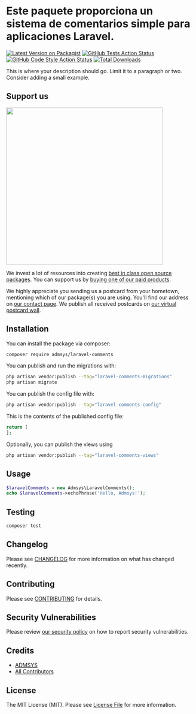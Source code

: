 # Este paquete proporciona un sistema de comentarios simple para aplicaciones Laravel.

[![Latest Version on Packagist](https://img.shields.io/packagist/v/admsys/laravel-comments.svg?style=flat-square)](https://packagist.org/packages/admsys/laravel-comments)
[![GitHub Tests Action Status](https://img.shields.io/github/actions/workflow/status/admsys/laravel-comments/run-tests.yml?branch=main&label=tests&style=flat-square)](https://github.com/admsys/laravel-comments/actions?query=workflow%3Arun-tests+branch%3Amain)
[![GitHub Code Style Action Status](https://img.shields.io/github/actions/workflow/status/admsys/laravel-comments/fix-php-code-style-issues.yml?branch=main&label=code%20style&style=flat-square)](https://github.com/admsys/laravel-comments/actions?query=workflow%3A"Fix+PHP+code+style+issues"+branch%3Amain)
[![Total Downloads](https://img.shields.io/packagist/dt/admsys/laravel-comments.svg?style=flat-square)](https://packagist.org/packages/admsys/laravel-comments)

This is where your description should go. Limit it to a paragraph or two. Consider adding a small example.

## Support us

[<img src="https://github-ads.s3.eu-central-1.amazonaws.com/laravel-comments.jpg?t=1" width="419px" />](https://spatie.be/github-ad-click/laravel-comments)

We invest a lot of resources into creating [best in class open source packages](https://spatie.be/open-source). You can support us by [buying one of our paid products](https://spatie.be/open-source/support-us).

We highly appreciate you sending us a postcard from your hometown, mentioning which of our package(s) you are using. You'll find our address on [our contact page](https://spatie.be/about-us). We publish all received postcards on [our virtual postcard wall](https://spatie.be/open-source/postcards).

## Installation

You can install the package via composer:

```bash
composer require admsys/laravel-comments
```

You can publish and run the migrations with:

```bash
php artisan vendor:publish --tag="laravel-comments-migrations"
php artisan migrate
```

You can publish the config file with:

```bash
php artisan vendor:publish --tag="laravel-comments-config"
```

This is the contents of the published config file:

```php
return [
];
```

Optionally, you can publish the views using

```bash
php artisan vendor:publish --tag="laravel-comments-views"
```

## Usage

```php
$laravelComments = new Admsys\LaravelComments();
echo $laravelComments->echoPhrase('Hello, Admsys!');
```

## Testing

```bash
composer test
```

## Changelog

Please see [CHANGELOG](CHANGELOG.md) for more information on what has changed recently.

## Contributing

Please see [CONTRIBUTING](CONTRIBUTING.md) for details.

## Security Vulnerabilities

Please review [our security policy](../../security/policy) on how to report security vulnerabilities.

## Credits

- [ADMSYS](https://github.com/admsys)
- [All Contributors](../../contributors)

## License

The MIT License (MIT). Please see [License File](LICENSE.md) for more information.

